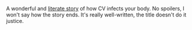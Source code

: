 A wonderful and <a href="https://nymag.com/intelligencer/amp/2020/03/the-story-of-a-coronavirus-infection.html">literate story</a> of how CV infects your body. No spoilers, I won't say how the story ends. It's really well-written, the title doesn't do it justice. 
